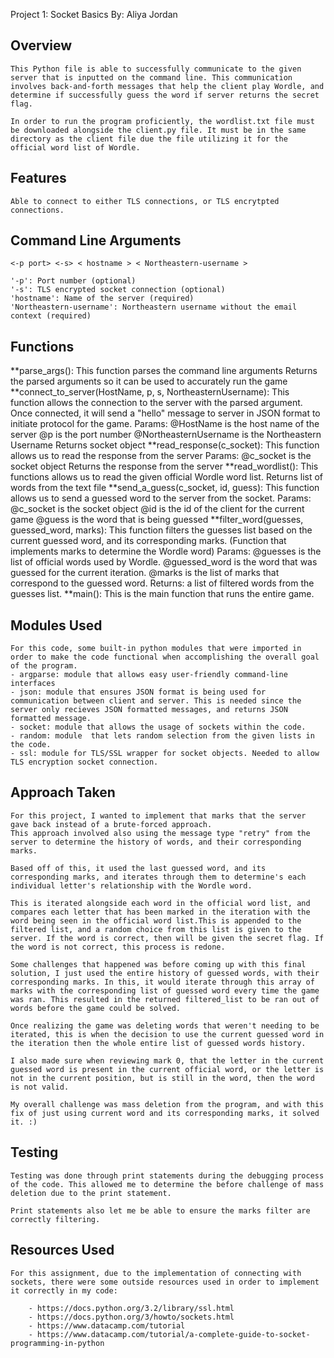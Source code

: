 Project 1: Socket Basics
By: Aliya Jordan

## Overview
    This Python file is able to successfully communicate to the given server that is inputted on the command line. This communication involves back-and-forth messages that help the client play Wordle, and determine if successfully guess the word if server returns the secret flag. 

    In order to run the program proficiently, the wordlist.txt file must be downloaded alongside the client.py file. It must be in the same directory as the client file due the file utilizing it for the official word list of Wordle. 

## Features
    Able to connect to either TLS connections, or TLS encrytpted connections. 

## Command Line Arguments
    <-p port> <-s> < hostname > < Northeastern-username >

    '-p': Port number (optional)
    '-s': TLS encrypted socket connection (optional)
    'hostname': Name of the server (required)
    'Northeastern-username': Northeastern username without the email context (required)

## Functions

**parse_args(): 
    This function parses the command line arguments
    Returns the parsed arguments so it can be used to accurately run the game
**connect_to_server(HostName, p, s, NortheasternUsername):
    This function allows the connection to the server with the parsed argument. Once connected, it will send a "hello" message to server in JSON format to initiate protocol for the game.
    Params:
        @HostName is the host name of the server
        @p is the port number
        @NortheasternUsername is the Northeastern Username
    Returns socket object
**read_response(c_socket):
    This function allows us to read the response from the server
    Params:
        @c_socket is the socket object
    Returns the response from the server 
**read_wordlist():
    This functions allows us to read the given official Wordle word list.
    Returns list of words from the text file
**send_a_guess(c_socket, id, guess):
    This function allows us to send a guessed word to the server from the socket. 
    Params:
        @c_socket is the socket object
        @id is the id of the client for the current game
        @guess is the word that is being guessed
**filter_word(guesses, guessed_word, marks):
    This function filters the guesses list based on the current guessed word, and its corresponding marks. 
    (Function that implements marks to determine the Wordle word)
    Params:
        @guesses is the list of official words used by Wordle. 
        @guessed_word is the word that was guessed for the current iteration.
        @marks is the list of marks that correspond to the guessed word.
    Returns: a list of filtered words from the guesses list. 
**main():
    This is the main function that runs the entire game.

## Modules Used
    For this code, some built-in python modules that were imported in order to make the code functional when accomplishing the overall goal of the program. 
    - argparse: module that allows easy user-friendly command-line interfaces
    - json: module that ensures JSON format is being used for communication between client and server. This is needed since the server only recieves JSON formatted messages, and returns JSON formatted message. 
    - socket: module that allows the usage of sockets within the code.
    - random: module  that lets random selection from the given lists in the code. 
    - ssl: module for TLS/SSL wrapper for socket objects. Needed to allow TLS encryption socket connection. 


## Approach Taken

    For this project, I wanted to implement that marks that the server gave back instead of a brute-forced approach. 
    This approach involved also using the message type "retry" from the server to determine the history of words, and their corresponding marks. 

    Based off of this, it used the last guessed word, and its corresponding marks, and iterates through them to determine's each individual letter's relationship with the Wordle word. 

    This is iterated alongside each word in the official word list, and compares each letter that has been marked in the iteration with the word being seen in the official word list.This is appended to the filtered list, and a random choice from this list is given to the server. If the word is correct, then will be given the secret flag. If the word is not correct, this process is redone.  

    Some challenges that happened was before coming up with this final solution, I just used the entire history of guessed words, with their corresponding marks. In this, it would iterate through this array of marks with the corresponding list of guessed word every time the game was ran. This resulted in the returned filtered_list to be ran out of words before the game could be solved. 

    Once realizing the game was deleting words that weren't needing to be iterated, this is when the decision to use the current guessed word in the iteration then the whole entire list of guessed words history. 

    I also made sure when reviewing mark 0, that the letter in the current guessed word is present in the current official word, or the letter is not in the current position, but is still in the word, then the word is not valid. 

    My overall challenge was mass deletion from the program, and with this fix of just using current word and its corresponding marks, it solved it. :)

## Testing
    Testing was done through print statements during the debugging process of the code. This allowed me to determine the before challenge of mass deletion due to the print statement. 

    Print statements also let me be able to ensure the marks filter are correctly filtering. 

## Resources Used
    For this assignment, due to the implementation of connecting with sockets, there were some outside resources used in order to implement it correctly in my code: 

        - https://docs.python.org/3.2/library/ssl.html
        - https://docs.python.org/3/howto/sockets.html
        - https://www.datacamp.com/tutorial
        - https://www.datacamp.com/tutorial/a-complete-guide-to-socket-programming-in-python 
